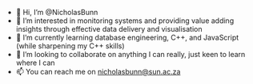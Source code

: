 - 👋 Hi, I’m @NicholasBunn
- 👀 I’m interested in monitoring systems and providing value adding insights through effective data delivery and visualisation
- 🌱 I’m currently learning database engineering, C++, and JavaScript (while sharpening my C++ skills)
- 💞️ I’m looking to collaborate on anything I can really, just keen to learn where I can
- 📫 You can reach me on nicholasbunn@sun.ac.za

<!---
NicholasBunn/NicholasBunn is a ✨ special ✨ repository because its `README.md` (this file) appears on your GitHub profile.
You can click the Preview link to take a look at your changes.
--->
